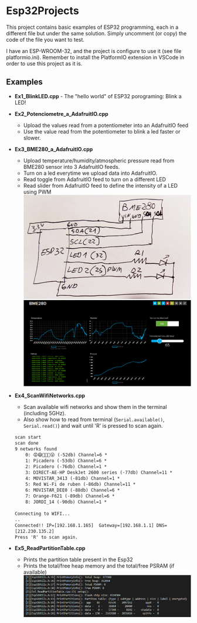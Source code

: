 # Esp32Projects
This project contains basic examples of ESP32 programming, each in a different file but under the same solution.
Simply uncomment (or copy) the code of the file you want to test.

I have an ESP-WROOM-32, and the project is configure to use it (see file platformio.ini). 
Remember to install the PlatformIO extension in VSCode in order to use this project as it is.

## Examples
* __Ex1_BlinkLED.cpp__ - The "hello world" of ESP32 porograming: Blink a LED!
* __Ex2_Potenciometre_a_AdafruitIO.cpp__
	- Upload the values read from a potentiometer into an AdafruitIO feed 
	- Use the value read from the potentiometer to blink a led faster or slower.
* __Ex3_BME280_a_AdafruitIO.cpp__ 
	- Upload temperature/humidity/atmospheric pressure read from BME280 sensor into 3 AdafruitIO feeds. 
	- Turn on a led everytime we upload data into AdafruitIO.
	- Read toggle from AdafruitIO feed to turn on a different LED
	- Read slider from AdafruitIO feed to define the intensity of a LED using PWM
	![Fast & Ugly Circuit Schema](https://github.com/Vegethalia/Esp32Projects/blob/master/images/Ex3_Schema.jpg)
	![Example of AdafruitIO dashboard](https://github.com/Vegethalia/Esp32Projects/blob/master/images/Ex3_AdafruitDashboardExample.png)

* __Ex4_ScanWifiNetworks.cpp__
	- Scan available wifi networks and show them in the terminal (including 5GHz).
	- Also show how to read from terminal (`Serial.available()`, `Serial.read()`) and wait until 'R' is pressed to scan again.
	
	```
	scan start    
	scan done       
	9 networks found
 		0: 😡😷🙈🙉🙊😜 (-52db) Channel=6 *
 		1: Picadero (-53db) Channel=6 *
 		2: Picadero (-76db) Channel=1 *
 		3: DIRECT-AE-HP DeskJet 2600 series (-77db) Channel=11 *
 		4: MOVISTAR_3413 (-81db) Channel=1 *
 		5: Red Wi-Fi de ruben (-86db) Channel=11 *
 		6: MOVISTAR_DEE0 (-88db) Channel=6 *
 		7: Orange-F621 (-89db) Channel=6 *
 		8: JORDI_14 (-90db) Channel=1 *

	Connecting to WIFI...
	..
	Connected!! IP=[192.168.1.165]  Gateway=[192.168.1.1] DNS=[212.230.135.2]
	Press 'R' to scan again.
	```
* __Ex5_ReadPartitionTable.cpp__
	- Prints the partition table present in the Esp32
	- Prints the total/free heap memory and the total/free PSRAM (if available)
	![Example of output](https://github.com/Vegethalia/Esp32Projects/blob/master/images/Ex5_PartitionInfoExample.png)
	
